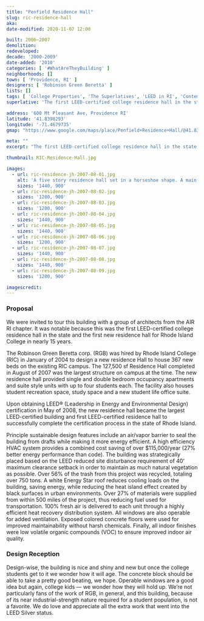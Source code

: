 ```yaml
---
title: "Penfield Residence Hall"
slug: ric-residence-hall
aka:
date-modified: 2020-11-07 12:00

built: 2006–2007
demolition: 
redeveloped: 
decade: '2000-2009'
date-added: '2010'
categories: [ '#WhatAreTheyBuilding' ]
neighborhoods: []
town: [ 'Providence, RI' ]
designers: [ 'Robinson Green Beretta' ]
lists: []
tags: [ 'College Properties', 'The Superlatives', 'LEED in RI', 'Contemporary' ]
superlative: 'The first LEED-certified college residence hall in the state'

address: '600 Mt Pleasant Ave, Providence RI'
latitude: '41.8398293'
longitude: '-71.4679735'
gmap: "https://www.google.com/maps/place/Penfield+Residence+Hall/@41.8398293,-71.4679735,19z/data=!3m1!4b1!4m5!3m4!1s0x89e445d040fa6fa7:0x520b7dc87732ba00!8m2!3d41.8398283!4d-71.4674263"

meta: ""
excerpt: "The first LEED-certified college residence hall in the state, part of the Rhode Island College campus"

thumbnail: RIC-Residence-Hall.jpg

images:
  - url: ric-residence-jh-2007-08-01.jpg
    alt: 'A five story residence hall set in a horseshoe shape. A main entrance sits in the center, and the first floor is comprised of alternating courses of red brick and tan brick. Upper floors are all tan brick, with sections of white panels to break the façade up into chuncks.'
    sizes: '1440, 900'
  - url: ric-residence-jh-2007-08-02.jpg
    sizes: '1200, 900'
  - url: ric-residence-jh-2007-08-03.jpg
    sizes: '1200, 900'
  - url: ric-residence-jh-2007-08-04.jpg
    sizes: '1440, 900'
  - url: ric-residence-jh-2007-08-05.jpg
    sizes: '1440, 900'
  - url: ric-residence-jh-2007-08-06.jpg
    sizes: '1200, 900'
  - url: ric-residence-jh-2007-08-07.jpg
    sizes: '1440, 900'
  - url: ric-residence-jh-2007-08-08.jpg
    sizes: '1440, 900'
  - url: ric-residence-jh-2007-08-09.jpg
    sizes: '1200, 900'

imagescredit: 
---
```


### Proposal

We were invited to tour this building with a group of architects from the AIR RI chapter. It was notable because this was the first <span class="abbr">LEED</span>-certified college residence hall in the state and the first new residence hall for Rhode Island College in nearly 15 years. 

The Robinson Green Beretta corp. (RGB) was hired by Rhode Island College (RIC) in January of 2004 to design a new residence Hall to house 367 new beds on the existing RIC campus. The 127,500 sf Residence Hall completed in August of 2007 was the largest structure on campus at the time. The new residence hall provided single and double bedroom occupancy apartments and suite style units with up to four students each. The facility also houses student recreation space, study space and a new student life office suite.

Upon obtaining <span class="abbr">LEED</span>® (Leadership in Energy and Environmental Design) certification in May of 2008, the new residence hall became the largest <span class="abbr">LEED</span>-certified building and first <span class="abbr">LEED</span>-certified residence hall to successfully complete the certification process in the state of Rhode Island.

Principle sustainable design features include an air/vapor barrier to seal the building from drafts while making it more energy efficient. A high efficiency HVAC system  provides a combined cost saving of over $115,000/year (27% better energy performance than code). The building was strategically placed based on the <span class="abbr">LEED</span> reduced site disturbance requirement of 40' maximum clearance setback in order to maintain as much natural vegetation as possible. Over 56% of the trash from this project was recycled, totaling over 750 tons. A white Energy Star roof reduces cooling loads on the building, saving energy, while reducing the heat island effect created by black surfaces in urban environments. Over 27% of materials were supplied from within 500 miles of the project, thus reducing fuel used for transportation. 100% fresh air is delivered to each unit through a highly efficient heat recovery distribution system. All windows are also operable for added ventilation. Exposed colored concrete floors were used for improved maintainability without harsh chemicals. Finally, all indoor finishes were low volatile organic compounds (VOC) to ensure improved indoor air quality.


### Design Reception

Design-wise, the building is nice and shiny and new but once the college students get to it we wonder how it will age. The concrete block should be able to take a pretty good beating, we hope. Operable windows are a good idea but again, college kids — we wonder how they will hold up. We’re not particularly fans of the work of RGB, in general, and this building, because of its near industrial-strength nature required for a student population, is not a favorite. We do love and appreciate all the extra work that went into the <span class="abbr">LEED</span> Silver status. 
